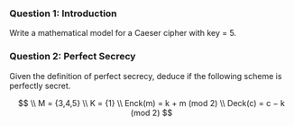 ### Question 1: Introduction

Write a mathematical model for a Caeser cipher with key = 5.

### Question 2: Perfect Secrecy

Given the definition of perfect secrecy, deduce if the following scheme is perfectly secret.

$$
\\ M = {3,4,5} 
\\ K = {1}
\\ Enck(m) = k + m (mod 2) 
\\ Deck(c) = c − k (mod 2)
$$
